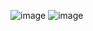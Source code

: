 ![image](https://github.com/user-attachments/assets/9e67639c-fac1-465e-89ad-b2b53dee3179)
![image](https://github.com/user-attachments/assets/92f61603-2a94-4e85-aec2-caaae0e7ca2a)

